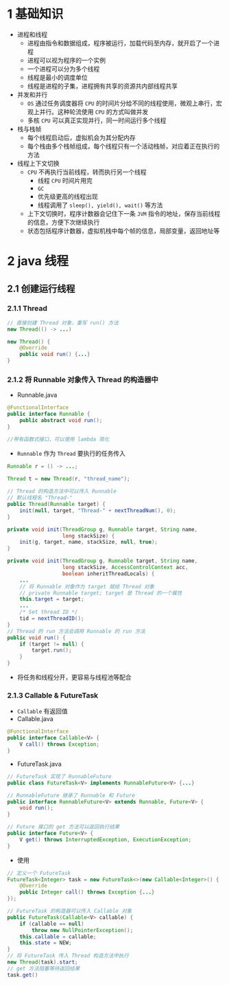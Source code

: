 # 1 基础知识
- 进程和线程
	- 进程由指令和数据组成，程序被运行，加载代码至内存，就开启了一个进程
	- 进程可以视为程序的一个实例
	- 一个进程可以分为多个线程
	- 线程是最小的调度单位
	- 线程是进程的子集，进程拥有共享的资源共内部线程共享
- 并发和并行
	- `OS` 通过任务调度器将 `CPU` 的时间片分给不同的线程使用，微观上串行，宏观上并行。这种轮流使用 `CPU` 的方式叫做并发
	- 多核 `CPU` 可以真正实现并行，同一时间运行多个线程
- 栈与栈帧
	- 每个线程启动后，虚拟机会为其分配内存
	- 每个栈由多个栈帧组成，每个线程只有一个活动栈帧，对应着正在执行的方法
- 线程上下文切换
	- `CPU` 不再执行当前线程，转而执行另一个线程
		- 线程 `CPU` 时间片用完
		- `GC`
		- 优先级更高的线程出现
		- 线程调用了 `sleep(), yield(), wait()` 等方法
	- 上下文切换时，程序计数器会记住下一条 `JVM` 指令的地址，保存当前线程的信息，方便下次继续执行
	- 状态包括程序计数器，虚拟机栈中每个帧的信息，局部变量，返回地址等
# 2 java 线程
## 2.1 创建运行线程
### 2.1.1 Thread
```java
// 直接创建 Thread 对象，重写 run() 方法
new Thread(() -> ...)

new Thread() {
	@Override  
	public void run() {...}
}
```
### 2.1.2 将 Runnable 对象传入 Thread 的构造器中
- Runnable.java
```java
@FunctionalInterface  
public interface Runnable {  
	public abstract void run();  
}

//带有函数式接口，可以使用 lambda 简化
```
- `Runnable` 作为 `Thread` 要执行的任务传入
```java
Runnable r = () -> ...;  
  
Thread t = new Thread(r, "thread_name");

// Thread 的构造方法中可以传入 Runnable
// 默认线程名 "Thread-"
public Thread(Runnable target) {  
    init(null, target, "Thread-" + nextThreadNum(), 0);  
}

private void init(ThreadGroup g, Runnable target, String name,  
                  long stackSize) {  
    init(g, target, name, stackSize, null, true);  
}

private void init(ThreadGroup g, Runnable target, String name,  
                  long stackSize, AccessControlContext acc,  
                  boolean inheritThreadLocals) {  
    ...
    // 将 Runnable 对象作为 target 赋给 Thread 对象
    // private Runnable target; target 是 Thread 的一个属性
    this.target = target;  
	...
    /* Set thread ID */  
    tid = nextThreadID();  
}
// Thread 的 run 方法会调用 Runnable 的 run 方法
public void run() {  
    if (target != null) {  
        target.run();  
    }  
}
```
- 将任务和线程分开，更容易与线程池等配合
### 2.1.3 Callable & FutureTask
- `Callable` 有返回值
- Callable.java
```java
@FunctionalInterface  
public interface Callable<V> {  
	V call() throws Exception;  
}
```
- FutureTask.java
```java
// FutureTask 实现了 RunnableFuture
public class FutureTask<V> implements RunnableFuture<V> {...}

// RunnableFuture 继承了 Runnable 和 Future
public interface RunnableFuture<V> extends Runnable, Future<V> {  
	void run();  
}

// Future 接口的 get 方法可以返回执行结果
public interface Future<V> {
	V get() throws InterruptedException, ExecutionException;
}
```
- 使用
```java
// 定义一个 FutureTask
FutureTask<Integer> task = new FutureTask<>(new Callable<Integer>() {  
    @Override  
    public Integer call() throws Exception {...}  
});

// FutureTask 的构造器可以传入 Callable 对象
public FutureTask(Callable<V> callable) {  
    if (callable == null)  
        throw new NullPointerException();  
    this.callable = callable;  
    this.state = NEW; 
}
// 将 FutureTask 传入 Thread 构造方法中执行
new Thread(task).start;
// get 方法阻塞等待返回结果
task.get()
```
